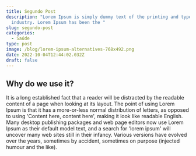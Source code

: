 ```yaml
---
title: Segundo Post
description: "Lorem Ipsum is simply dummy text of the printing and typesetting
  industry. Lorem Ipsum has been the "
slug: segundo-post
categories:
  - Saúde
type: post
image: /blog/lorem-ipsum-alternatives-768x492.png
date: 2022-10-04T12:44:02.032Z
draft: false
---
```

## Why do we use it?

It is a long established fact that a reader will be distracted by the readable content of a page when looking at its layout. The point of using Lorem Ipsum is that it has a more-or-less normal distribution of letters, as opposed to using 'Content here, content here', making it look like readable English. Many desktop publishing packages and web page editors now use Lorem Ipsum as their default model text, and a search for 'lorem ipsum' will uncover many web sites still in their infancy. Various versions have evolved over the years, sometimes by accident, sometimes on purpose (injected humour and the like).